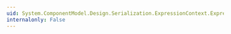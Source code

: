 ```yaml
---
uid: System.ComponentModel.Design.Serialization.ExpressionContext.Expression
internalonly: False
---
```

